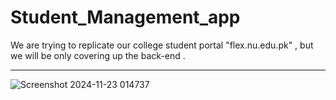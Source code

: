 # Student_Management_app
We are trying to replicate our college student portal "flex.nu.edu.pk" , but we will be only covering up the back-end .

--------------------------------------------------------------------------------------------------------------------------

![Screenshot 2024-11-23 014737](https://github.com/user-attachments/assets/be86cf4d-5778-45f8-a32f-604a817c7b19)

